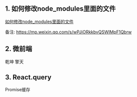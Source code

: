 ## 1. 如何修改node_modules里面的文件

[如何修改node_modules里面的文件](https://www.cnblogs.com/houxianzhou/p/16415578.html)

备注: https://mp.weixin.qq.com/s/wPJiORkkbvQSWIMpF1Qbrw

## 2. 微前端
乾坤 擎天

## 3. React.query
Promise缓存
